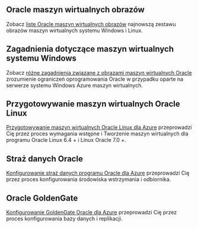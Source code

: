 
 
## <a name="oracle-virtual-machine-images"></a>Oracle maszyn wirtualnych obrazów

Zobacz [listę Oracle maszyn wirtualnych obrazów](../articles/virtual-machines/virtual-machines-linux-classic-oracle-images.md) najnowszą zestawu obrazów maszyn wirtualnych systemu Windows i Linux.

## <a name="considerations-for-windows-based-virtual-machines"></a>Zagadnienia dotyczące maszyn wirtualnych systemu Windows

Zobacz [różne zagadnienia związane z obrazami maszyn wirtualnych Oracle](../articles/virtual-machines/virtual-machines-windows-classic-oracle-considerations.md) zrozumienie ograniczeń oprogramowania Oracle w przypadku oparte na serwerze systemu Windows Azure maszyn wirtualnych.


## <a name="prepare-an-oracle-linux-virtual-machine"></a>Przygotowywanie maszyn wirtualnych Oracle Linux

[Przygotowywanie maszyn wirtualnych Oracle Linux dla Azure](../articles/virtual-machines/virtual-machines-linux-prepare-oracle.md) przeprowadzi Cię przez proces wymagania wstępne i Tworzenie maszyn wirtualnych dla programu Oracle Linux 6.4 + i Linux Oracle 7.0 +.

## <a name="oracle-data-guard"></a>Straż danych Oracle

[Konfigurowanie straż danych programu Oracle dla Azure](../articles/virtual-machines/virtual-machines-windows-classic-configure-oracle-data-guard.md) przeprowadzi Cię przez proces konfigurowania środowiska wstrzymania i odbiornika.

## <a name="oracle-goldengate"></a>Oracle GoldenGate

[Konfigurowanie GoldenGate Oracle dla Azure](../articles/virtual-machines/virtual-machines-windows-classic-configure-oracle-goldengate.md) przeprowadzi Cię przez proces konfigurowania bazy danych i replikacji.
